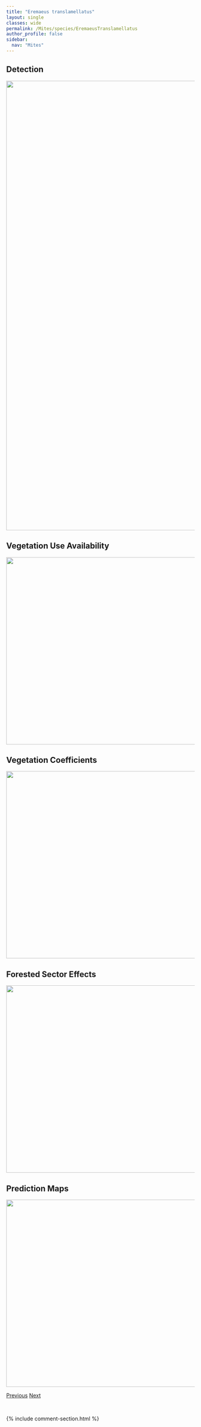 ```yaml
---
title: "Eremaeus translamellatus"
layout: single
classes: wide
permalink: /Mites/species/EremaeusTranslamellatus
author_profile: false
sidebar:
  nav: "Mites"
---
```


<h2>Detection</h2>

<a href="https://drive.google.com/uc?export=view&id=1eqov5aZkohkgpieG0vTkm1iA5DBFKGKn">
<img src="https://drive.google.com/uc?export=view&id=1eqov5aZkohkgpieG0vTkm1iA5DBFKGKn" height = "1200" width = "800">
</a>


<h2>Vegetation Use Availability</h2>

<a href="https://drive.google.com/uc?export=view&id=17sRbJOpDx22QqOOTaGtzeEeKChmyYtnd">
<img src="https://drive.google.com/uc?export=view&id=17sRbJOpDx22QqOOTaGtzeEeKChmyYtnd" height = "500" width = "1000">
</a>


<h2>Vegetation Coefficients</h2>

<a href="https://drive.google.com/uc?export=view&id=1xG-k3iM7KI2h_xzbsmyV3aAWPFlZhydE">
<img src="https://drive.google.com/uc?export=view&id=1xG-k3iM7KI2h_xzbsmyV3aAWPFlZhydE" height = "500" width = "1000">
</a>


<h2>Forested Sector Effects</h2>

<a href="https://drive.google.com/uc?export=view&id=1D_21l6pzbh05ViH2k_WjGQ5-RWLA471G">
<img src="https://drive.google.com/uc?export=view&id=1D_21l6pzbh05ViH2k_WjGQ5-RWLA471G" height = "500" width = "1000">
</a>


<h2>Prediction Maps</h2>

<a href="https://drive.google.com/uc?export=view&id=11PbJjKLcXA66ORJYY_2CBzIFE-JfvUrz">
<img src="https://drive.google.com/uc?export=view&id=11PbJjKLcXA66ORJYY_2CBzIFE-JfvUrz" height = "500" width = "1000">
</a>


<a href="/DevelopmentWebsite/Mites/species/EremaeusSp1LML" class="pagination--pager" title="Eremaeus sp. 1 LML">Previous</a> <a href="/DevelopmentWebsite/Mites/species/EremaeusWalteri" class="pagination--pager" title="Eremaeus walteri">Next</a>

<p>&nbsp;</p>

{% include comment-section.html %}
